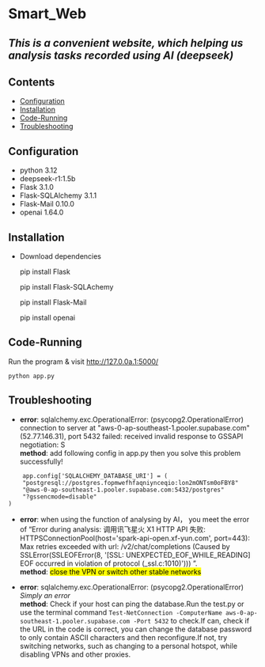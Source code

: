 # Smart_Web

## _This is a convenient website, which helping us analysis tasks recorded using AI (deepseek)_

## Contents
- [Configuration](#Configuration)
- [Installation](#Installation)
- [Code-Running](#Code-Running)
- [Troubleshooting](#Troubleshooting)

## Configuration
* python 3.12
* deepseek-r1:1.5b
* Flask 3.1.0
* Flask-SQLAlchemy 3.1.1
* Flask-Mail 0.10.0
* openai 1.64.0


## Installation
* Download dependencies


    pip install Flask
  
    pip install Flask-SQLAchemy
    
    pip install Flask-Mail
    
    pip install openai
  

## Code-Running
Run the program & visit <http://127.0.0a.1:5000/>


    python app.py


## Troubleshooting
* **error**: sqlalchemy.exc.OperationalError: (psycopg2.OperationalError) connection to server at "aws-0-ap-southeast-1.pooler.supabase.com" (52.77.146.31), port 5432 failed: received invalid response to GSSAPI negotiation: S  
  **method**: add following config in app.py then you solve this problem successfully!

```
    app.config['SQLALCHEMY_DATABASE_URI'] = (
    "postgresql://postgres.fopmwefhfaqniynceqio:lon2mONTsm0oFBY8"
    "@aws-0-ap-southeast-1.pooler.supabase.com:5432/postgres"
    "?gssencmode=disable"
)
```
* **error**: when using the function of analysing by AI， you meet the error of “Error during analysis: 调用讯飞星火 X1 HTTP API 失败: HTTPSConnectionPool(host='spark-api-open.xf-yun.com', port=443): Max retries exceeded with url: /v2/chat/completions (Caused by SSLError(SSLEOFError(8, '[SSL: UNEXPECTED_EOF_WHILE_READING] EOF occurred in violation of protocol (_ssl.c:1010)'))) ”.  
  **method**: <mark>close the VPN or switch other stable networks<mark>
  
* **error**: sqlalchemy.exc.OperationalError: (psycopg2.OperationalError)  *Simply an error*  
  **method**: Check if your host can ping the database.Run the test.py or use the terminal command `Test-NetConnection -ComputerName aws-0-ap-southeast-1.pooler.supabase.com -Port 5432` to check.If can, check if the URL in the code is correct, you can change the database password to only contain ASCII characters and then reconfigure.If not, try switching networks, such as changing to a personal hotspot, while disabling VPNs and other proxies.
